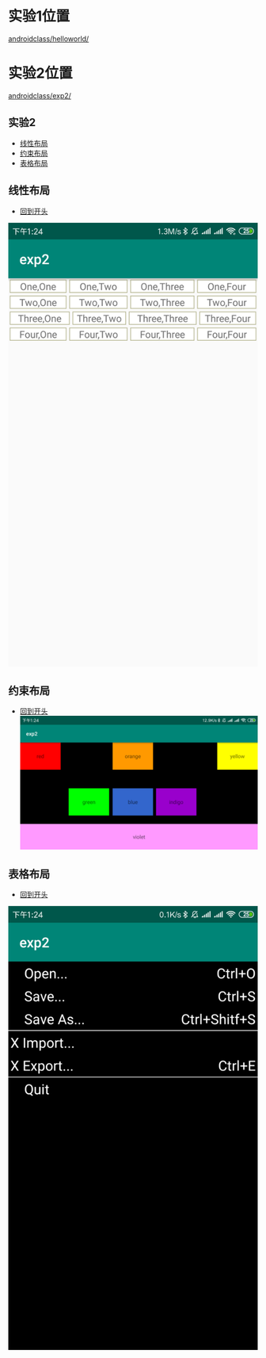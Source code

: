 <h2 id="0"></h2> 

# 实验1位置 
[androidclass/helloworld/](https://github.com/SeanTong11/androiddev/tree/master/androidclass/helloworld/app)
# 实验2位置
[androidclass/exp2/](https://github.com/SeanTong11/androiddev/tree/master/androidclass/exp2)  
## 实验2  
  * [线性布局](#1)
  * [约束布局](#2)
  * [表格布局](#3)
  
<h2 id="1"> 线性布局</h2>

  * [回到开头](#0)

![Alt](https://raw.githubusercontent.com/SeanTong11/androiddev/master/linear.png)

<h2 id="2">约束布局</h2>

  * [回到开头](#0)
![Alt](https://raw.githubusercontent.com/SeanTong11/androiddev/master/constraint.png)

<h2 id="3">表格布局</h2>

  * [回到开头](#0)

![Alt](https://raw.githubusercontent.com/SeanTong11/androiddev/master/table.png)

